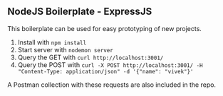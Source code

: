 ## NodeJS Boilerplate - ExpressJS

This boilerplate can be used for easy prototyping of new projects.

1. Install with `npm install`
2. Start server with `nodemon server`
3. Query the GET with `curl http://localhost:3001/`
4. Query the POST with `curl -X POST http://localhost:3001/ -H "Content-Type: application/json" -d '{"name": "vivek"}'`

A Postman collection with these requests are also included in the repo.